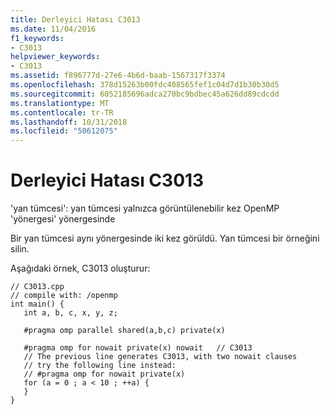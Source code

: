 ```yaml
---
title: Derleyici Hatası C3013
ms.date: 11/04/2016
f1_keywords:
- C3013
helpviewer_keywords:
- C3013
ms.assetid: f896777d-27e6-4b6d-baab-1567317f3374
ms.openlocfilehash: 378d15263b00fdc408565fef1c04d7d1b30b30d5
ms.sourcegitcommit: 6052185696adca270bc9bdbec45a626dd89cdcdd
ms.translationtype: MT
ms.contentlocale: tr-TR
ms.lasthandoff: 10/31/2018
ms.locfileid: "50612075"
---
```

# <a name="compiler-error-c3013"></a>Derleyici Hatası C3013

'yan tümcesi': yan tümcesi yalnızca görüntülenebilir kez OpenMP 'yönergesi' yönergesinde

Bir yan tümcesi aynı yönergesinde iki kez görüldü. Yan tümcesi bir örneğini silin.

Aşağıdaki örnek, C3013 oluşturur:

```
// C3013.cpp
// compile with: /openmp
int main() {
   int a, b, c, x, y, z;

   #pragma omp parallel shared(a,b,c) private(x)

   #pragma omp for nowait private(x) nowait   // C3013
   // The previous line generates C3013, with two nowait clauses
   // try the following line instead:
   // #pragma omp for nowait private(x)
   for (a = 0 ; a < 10 ; ++a) {
   }
}
```